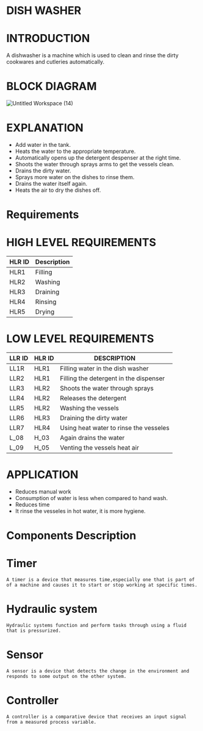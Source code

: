 # DISH WASHER
# INTRODUCTION
   A dishwasher is a machine which is used to clean and rinse the dirty cookwares and cutleries automatically.
# BLOCK DIAGRAM
 ![Untitled Workspace (14)](https://user-images.githubusercontent.com/98879001/154837152-5015c429-baf5-4bad-952e-166badf2e54c.png)


# EXPLANATION
  * Add water in the tank.
  * Heats the water to the appropriate temperature.
  * Automatically opens up the detergent despenser at the right time.
  * Shoots the water through sprays arms to get the vessels clean.
  * Drains the dirty water.
  * Sprays more water on the dishes to rinse them.
  * Drains the water itself again.
  * Heats the air to dry the dishes off.
# Requirements
 # HIGH LEVEL REQUIREMENTS
   | HLR ID | Description|
   |--------|------------|
   | HLR1 | Filling|
   | HLR2 | Washing|
   | HLR3 | Draining|
   | HLR4 | Rinsing|
   | HLR5 | Drying|
 # LOW LEVEL REQUIREMENTS
   |LLR ID |HLR ID | DESCRIPTION|
   |-------|-------|------------|
   |LL1R|HLR1|Filling water in the dish washer|
   |LLR2|HLR1|Filling the detergent in the dispenser|
   |LLR3|HLR2|Shoots the water through sprays|
   |LLR4|HLR2|Releases the detergent|
   |LLR5|HLR2|Washing the vessels|
   |LLR6|HLR3|Draining the dirty water|
   |LLR7|HLR4|Using heat water to rinse the vesseles|
   |L_08|H_03|Again drains the water|
   |L_09|H_05|Venting the vessels heat air |
# APPLICATION
   * Reduces manual work
   * Consumption of water is less when compared to hand wash.
   * Reduces time
   * It rinse the vesseles in hot water, it is more hygiene.
   
# Components Description
 # Timer
    A timer is a device that measures time,especially one that is part of of a machine and causes it to start or stop working at specific times. 
 # Hydraulic system
    Hydraulic systems function and perform tasks through using a fluid that is pressurized.
 # Sensor
    A sensor is a device that detects the change in the environment and responds to some output on the other system.
 # Controller
    A controller is a comparative device that receives an input signal from a measured process variable.
 
